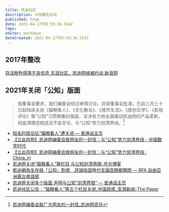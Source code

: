 ```yaml
---
title: 凯迪社区
description: 大陆著名论坛
published: true
date: 2021-04-17T03:59:36.554Z
tags: 
editor: markdown
dateCreated: 2021-04-17T03:59:36.554Z
---
```


## 2017年整改

[存淫秽色情等不良信息 天涯社区、凯迪网络被约谈 新浪网](https://web.archive.org/web/20170901164119/http://tech.sina.com.cn/i/2017-08-17/doc-ifykcypp8586747.shtml)

## 2021年关闭「公知」版面

> 按董事会要求，我们编委会经过审慎讨论，并获董事会批准，已自三月三十日起陆续关闭《猫眼看人》、《文化散论》、《城市生活》、《原创文学》、《影视评论》等“公知”习惯聚集的版面，坚决有力地全面推动凯迪网的产品革新，彻底清理违规违法不良言论，与“公知”势力划清界线。[^rb]

[^rb]: [凯迪网编委会致广大网友的一封信_凯迪网资讯](https://web.archive.org/web/20210415033347/https://www.9kd.com/China/2729793)

+ [知名时政论坛“猫眼看人”遭关闭 — 普通话主页](https://web.archive.org/web/20210410080243/https://www.rfa.org/mandarin/yataibaodao/meiti/ql1-03312021065630.html)
+ [【立此存照】凯迪网编委会致网友的一封信：与“公知”势力划清界线 - 中国数字时代](https://web.archive.org/web/20210415062636/https://chinadigitaltimes.net/chinese/664870.html)
+ [【立此存照】凯迪网编委会致网友的一封信：与“公知”势力划清界线 : China_irl](https://archive.is/vOirx "https://old.reddit.com/r/China_irl/comments/mr9a9i/立此存照凯迪网编委会致网友的一封信与公知势力划清界线/")
+ [凯迪网关闭“猫眼看人”等栏目 与公知划清界限-月光博客](https://archive.is/8gh3z "https://www.williamlong.info/archives/6406.html")
+ [凱迪網為生存與「公知」割席　評論指習時代言論空間都關閉 — RFA 自由亞洲電台粵語部](https://archive.is/yNNFZ "https://www.rfa.org/cantonese/news/split-04152021105500.html")
+ [凯迪网关闭多个版面 声明与公知“划清界限” — 普通话主页](https://archive.is/VaFfD "https://www.rfa.org/mandarin/Xinwen/5-04162021105251.html")
+ [凯迪社区公告：“猫眼看人”等五个栏目关闭_中国政库_澎湃新闻-The Paper](https://archive.is/81Zs0 "https://www.thepaper.cn/newsDetail_forward_11984198")
